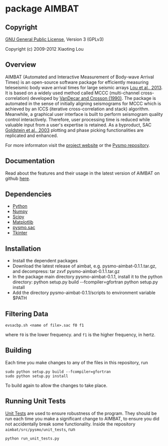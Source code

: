 package AIMBAT 
==============
 
Copyright
---------
[GNU General Public License](http://www.gnu.org/licenses/gpl.html), Version 3 (GPLv3) 

Copyright (c) 2009-2012 Xiaoting Lou


Overview
--------
AIMBAT (Automated and Interactive Measurement of Body-wave Arrival Times) is an open-source software package for efficiently measuring teleseismic body wave arrival times for large seismic arrays [Lou et al., 2013](http://www.earth.northwestern.edu/~xlou/aimbat_files/Lou_etal_2013_SRL_AIMBAT.pdf). It is 
based on a widely used method called MCCC (multi-channel cross-correlation) developed by [VanDecar and Crosson (1990)](http://bssa.geoscienceworld.org/content/80/1/150.abstract). The package is automated in the sense of initially aligning seismograms for MCCC which is achieved by an ICCS (iterative cross-correlation and stack) algorithm. Meanwhile, a graphical user interface is built to perform seismogram quality control interactively. Therefore, user processing time is reduced while valuable input from a user's expertise is retained. As a byproduct, SAC [Goldstein et al., 2003](http://oasis.crs.inogs.it/static/doc/GoldsteinEtAl_2003_iaspei_sac.pdf) plotting and phase picking functionalities are replicated and enhanced.

For more informaton visit the [project website](http://www.earth.northwestern.edu/~xlou/aimbat.html) or the [Pysmo repository](https://github.com/pysmo).

Documentation
-------------
Read about the features and their usage in the latest version of AIMBAT on github [here](http://aimbat.readthedocs.org/en/latest/index.html).

Dependencies
------------
* [Python](http://www.python.org/)
* [Numpy](http://www.numpy.org/)
* [Scipy](http://www.scipy.org/)
* [Matplotlib](http://matplotlib.org/)
* [pysmo.sac](https://github.com/pysmo/sac)
* [Tkinter](https://wiki.python.org/moin/TkInter)

Installation
------------
* Install the dependent packages
* Download the latest release of aimbat, e.g. pysmo-aimbat-0.1.1.tar.gz, and decompress:
	tar zxvf pysmo-aimbat-0.1.1.tar.gz
* In the package main directory pysmo-aimbat-0.1.1, install it to the python <site-packages> directory:
	python setup.py build --fcompiler=gfortran
	python setup.py install
* Add the directory pysmo-aimbat-0.1.1/scripts to environment variable $PATH

Filtering Data
--------------
	evsacbp.sh <name of file>.sac f0 f1
where `f0` is the lower frequency. and `f1` is the higher frequency, in hertz.

Building
--------

Each time you make changes to any of the files in this repository, run

	sudo python setup.py build --fcompiler=gfortran
	sudo python setup.py install
	
To build again to allow the changes to take place.

Running Unit Tests
------------------
[Unit Tests](https://docs.python.org/2/library/unittest.html#) are used to ensure robustness of the program. They should be run each time you make a significant change to AIMBAT, to ensure you did not accidentally break some functionality. Inside the repository ``aimbat/src/pysmo/unit_tests``, run

	python run_unit_tests.py



